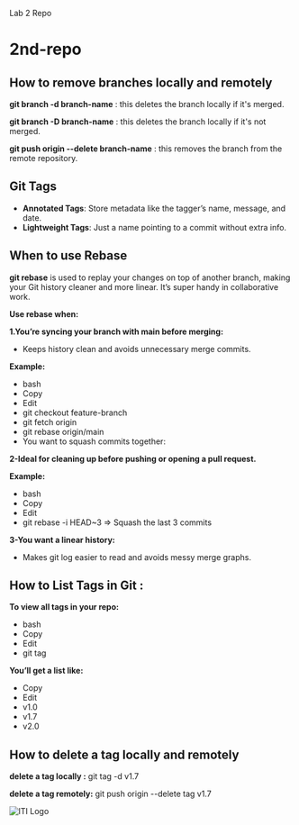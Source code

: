 ﻿Lab 2 Repo
# 2nd-repo


## How to remove branches locally and remotely 


**git branch -d branch-name** : this deletes the branch locally if it's merged.

**git branch -D branch-name** : this deletes the branch locally if it's not merged.

**git push origin --delete branch-name** : this removes the branch from the remote repository.

## Git Tags

- **Annotated Tags**: Store metadata like the tagger’s name, message, and date.
- **Lightweight Tags**: Just a name pointing to a commit without extra info.

## When to use Rebase

**git rebase** is used to replay your changes on top of another branch, making your Git history cleaner and more linear. It’s super handy in collaborative work.

**Use rebase when:**

**1.You’re syncing your branch with main before merging:**

- Keeps history clean and avoids unnecessary merge commits.

**Example:**

- bash
- Copy
- Edit
- git checkout feature-branch
- git fetch origin
- git rebase origin/main
- You want to squash commits together:

**2-Ideal for cleaning up before pushing or opening a pull request.**

**Example:**

- bash
- Copy
- Edit
- git rebase -i HEAD~3  => Squash the last 3 commits

**3-You want a linear history:**

- Makes git log easier to read and avoids messy merge graphs.

## How to List Tags in Git :

**To view all tags in your repo:**

- bash
- Copy
- Edit
- git tag

**You’ll get a list like:**

- Copy
- Edit
- v1.0
- v1.7
- v2.0

## How to delete a tag locally and remotely

**delete a tag locally :** git tag -d v1.7

**delete a tag remotely:** git push origin --delete tag v1.7


![ITI Logo](https://encrypted-tbn0.gstatic.com/images?q=tbn:ANd9GcR9afXVML2UMaMFwb3fzaIxlIxIlm2EkVefeQ&s)






